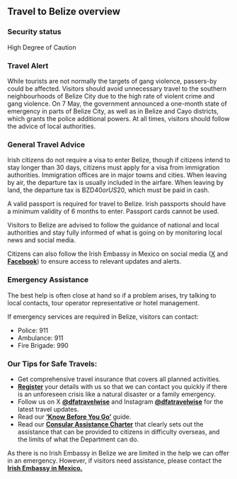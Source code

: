 ## Travel to Belize overview

### **Security status**

High Degree of Caution

### **Travel Alert**

While tourists are not normally the targets of gang violence, passers-by could be affected. Visitors should avoid unnecessary travel to the southern neighbourhoods of Belize City due to the high rate of violent crime and gang violence. On 7 May, the government announced a one-month state of emergency in parts of Belize City, as well as in Belize and Cayo districts, which grants the police additional powers. At all times, visitors should follow the advice of local authorities.

### **General Travel Advice**

Irish citizens do not require a visa to enter Belize, though if citizens intend to stay longer than 30 days, citizens must apply for a visa from immigration authorities. Immigration offices are in major towns and cities. When leaving by air, the departure tax is usually included in the airfare. When leaving by land, the departure tax is BZD$40 or US$20, which must be paid in cash.

A valid passport is required for travel to Belize. Irish passports should have a minimum validity of 6 months to enter. Passport cards cannot be used.

Visitors to Belize are advised to follow the guidance of national and local authorities and stay fully informed of what is going on by monitoring local news and social media.

Citizens can also follow the Irish Embassy in Mexico on social media ([X](https://x.com/IrishEmbMexico) and [**Facebook**](https://www.facebook.com/IrishEmbMexico)) to ensure access to relevant updates and alerts.

### **Emergency Assistance**

The best help is often close at hand so if a problem arises, try talking to local contacts, tour operator representative or hotel management.

If emergency services are required in Belize, visitors can contact:

* Police: 911
* Ambulance: 911
* Fire Brigade: 990

### **Our Tips for Safe Travels:**

* Get comprehensive travel insurance that covers all planned activities.
* [**Register**](https://www.ireland.ie/en/dfa/overseas-travel/citizens-registration/) your details with us so that we can contact you quickly if there is an unforeseen crisis like a natural disaster or a family emergency.
* Follow us on X [**@dfatravelwise**](https://www.twitter.com/DFATravelWise) and Instagram [**@dfatravelwise**](https://www.instagram.com/dfatravelwise) for the latest travel updates.
* Read our [**‘Know Before You Go’**](https://www.ireland.ie/en/dfa/overseas-travel/know-before-you-go/) guide.
* Read our [**Consular Assistance Charter**](https://www.ireland.ie/en/dfa/overseas-travel/assistance-abroad/consular-assistance-charter/) that clearly sets out the assistance that can be provided to citizens in difficulty overseas, and the limits of what the Department can do.

As there is no Irish Embassy in Belize we are limited in the help we can offer in an emergency. However, if visitors need assistance, please contact the [**Irish Embassy in Mexico.**](https://www.ireland.ie/en/mexico/mexicocity/)